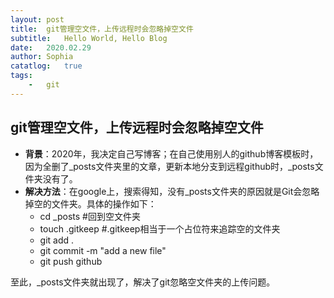 ```yaml
---
layout:	post
title:	git管理空文件，上传远程时会忽略掉空文件
subtitle:	Hello World, Hello Blog
date:	2020.02.29
author:	Sophia
catatlog:	true
tags:
	-	git
---
```

## git管理空文件，上传远程时会忽略掉空文件
- **背景**：2020年，我决定自己写博客；在自己使用别人的github博客模板时，因为全删了_posts文件夹里的文章，更新本地分支到远程github时，_posts文件夹没有了。
- **解决方法**：在google上，搜索得知，没有_posts文件夹的原因就是Git会忽略掉空的文件夹。具体的操作如下：
	- cd _posts   #回到空文件夹
	- touch .gitkeep	#.gitkeep相当于一个占位符来追踪空的文件夹
	- git add .
	- git commit -m "add a new file"
	- git push github

至此，_posts文件夹就出现了，解决了git忽略空文件夹的上传问题。

